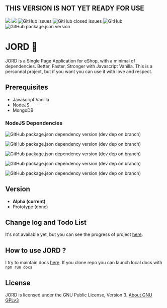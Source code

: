 ## **THIS VERSION IS NOT YET READY FOR USE**

![](https://img.shields.io/github/languages/count/AndreLeclercq/JORD?style=for-the-badge)
![](https://img.shields.io/github/repo-size/andreleclercq/jord?style=for-the-badge)
![GitHub issues](https://img.shields.io/github/issues-raw/andreleclercq/jord?style=for-the-badge)
![GitHub closed issues](https://img.shields.io/github/issues-closed-raw/andreleclercq/jord?style=for-the-badge)
![GitHub](https://img.shields.io/github/license/andreleclercq/jord?style=for-the-badge)
![GitHub package.json version](https://img.shields.io/github/package-json/v/andreleclercq/jord?style=for-the-badge)
# JORD 🌱
JORD is a Single Page Application for eShop, with a minimal of dependencies. Better, Faster, Stronger with Javascript Vanilla.
This is a personnal project, but if you want you can use it with love and respect.

## Prerequisites
* Javascript Vanilla
* NodeJS
* MongoDB

### NodeJS Dependencies
![GitHub package.json dependency version (dev dep on branch)](https://img.shields.io/github/package-json/dependency-version/andreleclercq/jord/dev/argon2?style=for-the-badge)

![GitHub package.json dependency version (dev dep on branch)](https://img.shields.io/github/package-json/dependency-version/andreleclercq/jord/dev/mongodb?style=for-the-badge)

![GitHub package.json dependency version (dev dep on branch)](https://img.shields.io/github/package-json/dependency-version/andreleclercq/jord/dev/nodemailer?style=for-the-badge)

![GitHub package.json dependency version (dev dep on branch)](https://img.shields.io/github/package-json/dependency-version/andreleclercq/jord/dev/sass?style=for-the-badge)

![GitHub package.json dependency version (dev dep on branch)](https://img.shields.io/github/package-json/dependency-version/andreleclercq/jord/dev/terser?style=for-the-badge)

## Version
* **Alpha (current)**
* ~~Prototype (done)~~

## Change log and Todo List
It's not available yet, but you can see the progress of project [here](https://github.com/AndreLeclercq/JORD/projects/2).

## How to use JORD ?
I try to maintain docs [here](https://andreleclercq.github.io/JORD/).
If you clone repo you can launch local docs with `npm run docs`

## License
JORD is licensed under the GNU Public License, Version 3.
[About GNU GPLv3](https://www.gnu.org/licenses/gpl-3.0.en.html)

